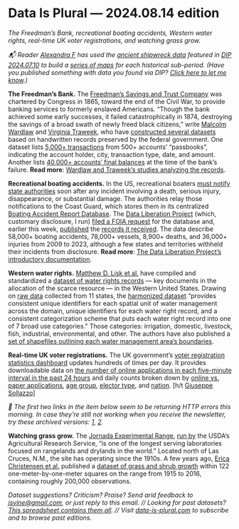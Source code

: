 Data Is Plural — 2024.08.14 edition
===================================

*The Freedman’s Bank, recreational boating accidents, Western water rights, real-time UK voter registrations, and watching grass grow.*


*📬 Reader [Alexandra F](https://www.linkedin.com/in/shymanskaya-data-science/) has used the [ancient shipwreck data](https://docs.google.com/spreadsheets/d/11fk5YeQ4eFOnYSBNpUdHp4TP42gJ7wY5/edit?gid=970169931#gid=970169931) featured in [DIP 2024.07.10](https://www.data-is-plural.com/archive/2024-07-10-edition/) to build a [series of maps](https://medium.com/@alexandrafiona/unveiling-ancient-maritime-history-a-data-driven-journey-through-shipwrecks-across-time-and-space-1249b39fca67) for each historical sub-period. (Have you published something with data you found via DIP? [Click here to let me know](https://docs.google.com/forms/d/e/1FAIpQLSdXXD5eO05w0Xa7bwG3Ppia3uzr_o3y-xDEZuWRfXbCfCu_XA/viewform).)*


__The Freedman’s Bank.__ The [Freedman’s Savings and Trust Company](https://en.wikipedia.org/wiki/Freedman%27s_Savings_Bank) was chartered by Congress in 1865, toward the end of the Civil War, to provide banking services to formerly enslaved Americans. “Though the bank achieved some early successes, it failed catastrophically in 1874, destroying the savings of a broad swath of newly freed black citizens,” write [Malcolm Wardlaw](https://www.malcolmwardlaw.info/) and [Virginia Traweek](https://www.virginiatraweek.com/), who have [constructed several datasets](https://freedmansbank.uga.edu/) based on handwritten records preserved by the federal government. One dataset lists [5,000+ transactions](https://freedmansbank.uga.edu/project/passbooks/) from 500+ accounts’ “passbooks”, indicating the account holder, city, transaction type, date, and amount. Another lists [40,000+ accounts’ final balances](https://freedmansbank.uga.edu/project/dividendrecord/) at the time of the bank’s failure. __Read more__: [Wardlaw and Traweek’s studies analyzing the records](https://freedmansbank.uga.edu/#publications).


__Recreational boating accidents.__ In the US, recreational boaters [must notify state authorities](https://uscgboating.org/recreational-boaters/accident-reporting.php) soon after any incident involving a death, serious injury, disappearance, or substantial damage. The authorities relay those notifications to the Coast Guard, which stores them in its centralized [Boating Accident Report Database](https://www.dhs.gov/publication/dhsuscgpia-011-boating-accident-report-database-bard). The [Data Liberation Project](https://www.data-liberation-project.org/) (which, customary disclosure, I run) [filed a FOIA request](https://www.data-liberation-project.org/requests/uscg-boating-accident-report-database/) for the database and, earlier this week, [published](https://buttondown.com/data-liberation-project/archive/dlp-dispatch-17/) the [records it received](https://www.data-liberation-project.org/datasets/uscg-boating-accident-report-database/). The data describe 58,000+ boating accidents, 78,000+ vessels, 8,900+ deaths, and 36,000+ injuries from 2009 to 2023, although a few states and territories withheld their incidents from disclosure. __Read more__: [The Data Liberation Project’s introductory documentation](https://docs.google.com/document/d/1lk0dnACzcj3Yo6DAjZbGKf_zFYkymor5IDwNxypnZpc/edit).


__Western water rights.__ [Matthew D. Lisk et al.](https://www.nature.com/articles/s41597-024-03434-6) have compiled and standardized a [dataset of water rights records](https://data.msdlive.org/records/dfkx0-hew78) — key documents in the allocation of the scarce resource — in the Western United States. Drawing on [raw data](https://data.msdlive.org/records/8y9nq-bdt52) collected from 11 states, the [harmonized dataset](https://data.msdlive.org/records/h79e1-k3h91) “provides consistent unique identifiers for each spatial unit of water management across the domain, unique identifiers for each water right record, and a consistent categorization scheme that puts each water right record into one of 7 broad use categories.” Those categories: irrigation, domestic, livestock, fish, industrial, environmental, and other. The authors have also published a [set of shapefiles outlining each water management area’s boundaries](https://data.msdlive.org/records/v5ree-qj344). 


__Real-time UK voter registrations.__ The UK government’s [voter registration statistics dashboard](https://www.registertovote.service.gov.uk/performance) updates hundreds of times per day. It provides downloadable data on [the number of online applications in each five-minute interval in the past 24 hours](https://www.registertovote.service.gov.uk/performance/live_usage) and daily counts broken down by [online vs. paper applications](https://www.registertovote.service.gov.uk/performance/applications_breakdown), [age group](https://www.registertovote.service.gov.uk/performance/applications_by_age_group), [elector type](https://www.registertovote.service.gov.uk/performance/applications_by_type), and [nation](https://www.registertovote.service.gov.uk/performance/applications_by_nation). [h/t [Giuseppe Sollazzo](https://buttondown.com/puntofisso/archive/569-quantum-of-sollazzo/)]


*👋 The first two links in the item below seem to be returning HTTP errors this morning. In case they’re still not working when you receive the newsletter, try these archived versions: [1](https://web.archive.org/web/20240801142116/https://jornada.nmsu.edu/), [2](https://web.archive.org/web/20240801163657/https://jornada.nmsu.edu/about).*


__Watching grass grow.__ The [Jornada Experimental Range](https://jornada.nmsu.edu/), [run by](https://jornada.nmsu.edu/about) the USDA’s Agricultural Research Service, “is one of the longest serving laboratories focused on rangelands and drylands in the world.” Located north of Las Cruces, N.M., the site has operating since the 1910s. A few years ago, [Erica Christensen et al.](https://esajournals.onlinelibrary.wiley.com/doi/10.1002/ecy.3530) published a [dataset of grass and shrub growth](https://portal.edirepository.org/nis/mapbrowse?packageid=knb-lter-jrn.210351004.2) within 122 one-meter-by-one-meter squares on the range from 1915 to 2016, containing roughly 200,000 observations.


*Dataset suggestions? Criticism? Praise? Send arid feedback to jsvine@gmail.com, or just reply to this email. // Looking for past datasets? [This spreadsheet contains them all](https://docs.google.com/spreadsheets/d/1wZhPLMCHKJvwOkP4juclhjFgqIY8fQFMemwKL2c64vk/edit#gid=0). // Visit [data-is-plural.com](https://www.data-is-plural.com) to subscribe and to browse past editions.*
